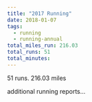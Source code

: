 ```yaml
---
title: "2017 Running"
date: 2018-01-07
tags:
  - running
  - running-annual
total_miles_run: 216.03
total_runs: 51
total_minutes: 
---
```


51 runs. 216.03 miles

<!--more-->

additional running reports...
